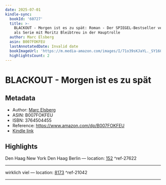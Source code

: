 ```yaml
---
date: 2025-07-01
kindle-sync:
  bookId: '60727'
  title: >-
    BLACKOUT - Morgen ist es zu spät: Roman - Der SPIEGEL-Bestseller verfilmt
    als Serie mit Moritz Bleibtreu in der Hauptrolle
  author: Marc Elsberg
  asin: B007FOKFEU
  lastAnnotatedDate: Invalid date
  bookImageUrl: 'https://m.media-amazon.com/images/I/71o39sKJaYL._SY160.jpg'
  highlightsCount: 2
---
```

# BLACKOUT - Morgen ist es zu spät
## Metadata
* Author: [Marc Elsberg](https://www.amazon.comundefined)
* ASIN: B007FOKFEU
* ISBN: 3764504455
* Reference: https://www.amazon.com/dp/B007FOKFEU
* [Kindle link](kindle://book?action=open&asin=B007FOKFEU)

## Highlights
Den Haag New York Den Haag Berlin — location: [152](kindle://book?action=open&asin=B007FOKFEU&location=152) ^ref-27622

---
wirklich viel — location: [8173](kindle://book?action=open&asin=B007FOKFEU&location=8173) ^ref-21042

---
